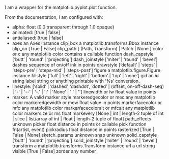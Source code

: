 I am a wrapper for the matplotlib.pyplot.plot function.

From the documentation, I am configured with:
- alpha: float (0.0 transparent through 1.0 opaque)
- animated: [true | false]
- antialiased: [true | false]
- axes	an Axes instance
clip_box	a matplotlib.transforms.Bbox instance
clip_on	[True | False]
clip_path	[ (Path, Transform) | Patch | None ]
color or c	any matplotlib color
contains	a callable function
dash_capstyle	[‘butt’ | ‘round’ | ‘projecting’]
dash_joinstyle	[‘miter’ | ‘round’ | ‘bevel’]
dashes	sequence of on/off ink in points
drawstyle	[‘default’ | ‘steps’ | ‘steps-pre’ | ‘steps-mid’ | ‘steps-post’]
figure	a matplotlib.figure.Figure instance
fillstyle	[‘full’ | ‘left’ | ‘right’ | ‘bottom’ | ‘top’ | ‘none’]
gid	an id string
label	string or anything printable with ‘%s’ conversion.
- linestyle: [‘solid’ | ‘dashed’, ‘dashdot’, ‘dotted’ | (offset, on-off-dash-seq) | '-' | '--' | '-.' | ':' | 'None' | ' ' | '']
linewidth or lw	float value in points
- marker: A valid marker style
markeredgecolor or mec	any matplotlib color
markeredgewidth or mew	float value in points
markerfacecolor or mfc	any matplotlib color
markerfacecoloralt or mfcalt	any matplotlib color
markersize or ms	float
markevery	[None | int | length-2 tuple of int | slice | list/array of int | float | length-2 tuple of float]
path_effects	unknown
picker	float distance in points or callable pick function fn(artist, event)
pickradius	float distance in points
rasterized	[True | False | None]
sketch_params	unknown
snap	unknown
solid_capstyle	[‘butt’ | ‘round’ | ‘projecting’]
solid_joinstyle	[‘miter’ | ‘round’ | ‘bevel’]
transform	a matplotlib.transforms.Transform instance
url	a url string
visible	[True | False]
zorder	any number